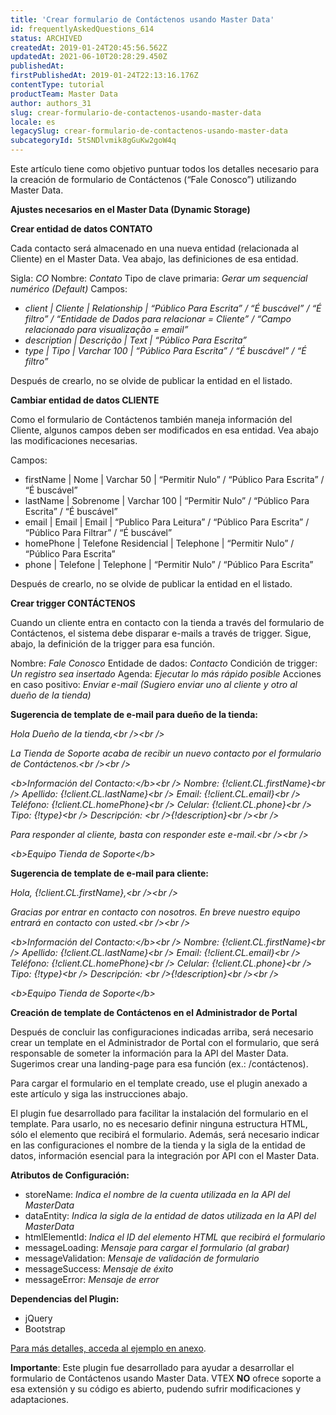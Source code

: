 ```yaml
---
title: 'Crear formulario de Contáctenos usando Master Data'
id: frequentlyAskedQuestions_614
status: ARCHIVED
createdAt: 2019-01-24T20:45:56.562Z
updatedAt: 2021-06-10T20:28:29.450Z
publishedAt: 
firstPublishedAt: 2019-01-24T22:13:16.176Z
contentType: tutorial
productTeam: Master Data
author: authors_31
slug: crear-formulario-de-contactenos-usando-master-data
locale: es
legacySlug: crear-formulario-de-contactenos-usando-master-data
subcategoryId: 5tSNDlvmik8gGuKw2goW4q
---
```


Este artículo tiene como objetivo puntuar todos los detalles necesario para la creación de formulario de Contáctenos (“Fale Conosco”) utilizando Master Data.

**Ajustes necesarios en el Master Data (Dynamic Storage)**

**Crear entidad de datos CONTATO**

Cada contacto será almacenado en una nueva entidad (relacionada al Cliente) en el Master Data. Vea abajo, las definiciones de esa entidad.

Sigla: _CO_
Nombre: _Contato_
Tipo de clave primaria: _Gerar um sequencial numérico (Default)_
Campos:

- _client | Cliente | Relationship | &#8220;Público Para Escrita&#8221; / &#8220;É buscável&#8221; / &#8220;É filtro&#8221; / &#8220;Entidade de Dados para relacionar = Cliente&#8221; / &#8220;Campo relacionado para visualização = email&#8221;_
- _description | Descrição | Text | &#8220;Público Para Escrita&#8221;_
- _type | Tipo | Varchar 100 | &#8220;Público Para Escrita&#8221; / &#8220;É buscável&#8221; / &#8220;É filtro&#8221;_

Después de crearlo, no se olvide de publicar la entidad en el listado.

**Cambiar entidad de datos CLIENTE**

Como el formulario de Contáctenos también maneja información del Cliente, algunos campos deben ser modificados en esa entidad. Vea abajo las modificaciones necesarias.

Campos:

- firstName | Nome | Varchar 50 | &#8220;Permitir Nulo&#8221; / &#8220;Público Para Escrita&#8221; / &#8220;É buscável&#8221;
- lastName | Sobrenome | Varchar 100 | &#8220;Permitir Nulo&#8221; / &#8220;Público Para Escrita&#8221; / &#8220;É buscável&#8221;
- email | Email | Email | &#8220;Publico Para Leitura&#8221; / &#8220;Público Para Escrita&#8221; / &#8220;Público Para Filtrar&#8221; / &#8220;É buscável&#8221;
- homePhone | Telefone Residencial | Telephone | &#8220;Permitir Nulo&#8221; / &#8220;Público Para Escrita&#8221;
- phone | Telefone | Telephone | &#8220;Permitir Nulo&#8221; / &#8220;Público Para Escrita&#8221;

Después de crearlo, no se olvide de publicar la entidad en el listado.

**Crear trigger CONTÁCTENOS**

Cuando un cliente entra en contacto con la tienda a través del formulario de Contáctenos, el sistema debe disparar e-mails a través de trigger. Sigue, abajo, la definición de la trigger para esa función.

Nombre: _Fale Conosco_
Entidade de dados: _Contacto_
Condición de trigger: _Un registro sea insertado_
Agenda: _Ejecutar lo más rápido posible_
Acciones en caso positivo: _Enviar e-mail (Sugiero enviar uno al cliente y otro al dueño de la tienda)_

**Sugerencia de template de e-mail para dueño de la tienda:**

_Hola Dueño de la tienda,&lt;br /&gt;&lt;br /&gt;_

_La Tienda de Soporte acaba de recibir un nuevo contacto por el formulario de Contáctenos.&lt;br /&gt;&lt;br /&gt;_

_&lt;b&gt;Información del Contacto:&lt;/b&gt;&lt;br /&gt;_
_Nombre: {!client.CL.firstName}&lt;br /&gt;_
_Apellido: {!client.CL.lastName}&lt;br /&gt;_
_Email: {!client.CL.email}&lt;br /&gt;_
_Teléfono: {!client.CL.homePhone}&lt;br /&gt;_
_Celular: {!client.CL.phone}&lt;br /&gt;_
_Tipo: {!type}&lt;br /&gt;_
_Descripción: &lt;br /&gt;{!description}&lt;br /&gt;&lt;br /&gt;_

_Para responder al cliente, basta con responder este e-mail.&lt;br /&gt;&lt;br /&gt;_

_&lt;b&gt;Equipo Tienda de Soporte&lt;/b&gt;_

**Sugerencia de template de e-mail para cliente:**

_Hola, {!client.CL.firstName},&lt;br /&gt;&lt;br /&gt;_

_Gracias por entrar en contacto con nosotros. En breve nuestro equipo entrará en contacto con usted.&lt;br /&gt;&lt;br /&gt;_

_&lt;b&gt;Información del Contacto:&lt;/b&gt;&lt;br /&gt;_
_Nombre: {!client.CL.firstName}&lt;br /&gt;_
_Apellido: {!client.CL.lastName}&lt;br /&gt;_
_Email: {!client.CL.email}&lt;br /&gt;_
_Teléfono: {!client.CL.homePhone}&lt;br /&gt;_
_Celular: {!client.CL.phone}&lt;br /&gt;_
_Tipo: {!type}&lt;br /&gt;_
_Descripción: &lt;br /&gt;{!description}&lt;br /&gt;&lt;br /&gt;_

_&lt;b&gt;Equipo Tienda de Soporte&lt;/b&gt;_

**Creación de template de Contáctenos en el Administrador de Portal**

Después de concluir las configuraciones indicadas arriba, será necesario crear un template en el Administrador de Portal con el formulario, que será responsable de someter la información para la API del Master Data. Sugerimos crear una landing-page para esa función (ex.: /contáctenos).

Para cargar el formulario en el template creado, use el plugin anexado a este artículo y siga las instrucciones abajo.

El plugin fue desarrollado para facilitar la instalación del formulario en el template. Para usarlo, no es necesario definir ninguna estructura HTML, sólo el elemento que recibirá el formulario. Además, será necesario indicar en las configuraciones el nombre de la tienda y la sigla de la entidad de datos, información esencial para la integración por API con el Master Data.

**Atributos de Configuración:**

- storeName: _Indica el nombre de la cuenta utilizada en la API del MasterData_
- dataEntity: _Indica la sigla de la entidad de datos utilizada en la API del MasterData_
- htmlElementId: _Indica el ID del elemento HTML que recibirá el formulario_
- messageLoading: _Mensaje para cargar el formulario (al grabar)_
- messageValidation: _Mensaje de validación de formulario_
- messageSuccess: _Mensaje de éxito_
- messageError: _Mensaje de error_

**Dependencias del Plugin:**

- jQuery
- Bootstrap

[Para más detalles, acceda al ejemplo en anexo](https://assets.contentful.com/alneenqid6w5/4rfOv1xQoEuwWYS0sq24QM/3099aa480d85a9ca4d2ce50dfef64a68/contactMasterData.zip "Para más detalles, acceda al ejemplo en anexo").

__Importante__: Este plugin fue desarrollado para ayudar a desarrollar el formulario de Contáctenos usando Master Data. VTEX **NO** ofrece soporte a esa extensión y su código es abierto, pudendo sufrir modificaciones y adaptaciones.
